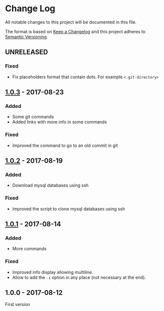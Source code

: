 # Change Log
All notable changes to this project will be documented in this file.

The format is based on [Keep a Changelog](http://keepachangelog.com/) 
and this project adheres to [Semantic Versioning](http://semver.org/).

## UNRELEASED

### Fixed

* Fix placeholders format that contain dots. For example `<.git-directory>`

## [1.0.3] - 2017-08-23

### Added

* Some git commands
* Added links with more info in some commands

### Fixed

* Improved the command to go to an old commit in git

## [1.0.2] - 2017-08-19

### Added

* Download mysql databases using ssh

### Fixed

* Improved the script to clone mysql databases using ssh

## [1.0.1] - 2017-08-14

### Added

* More commands

### Fixed

* Improved info display allowing multiline.
* Allow to add the `-i` option in any place (not necessary at the end).

## 1.0.0 - 2017-08-12

First version

[1.0.3]: https://github.com/oscarotero/how-to-do-it/compare/v1.0.2...v1.0.3
[1.0.2]: https://github.com/oscarotero/how-to-do-it/compare/v1.0.1...v1.0.2
[1.0.1]: https://github.com/oscarotero/how-to-do-it/compare/v1.0.0...v1.0.1
